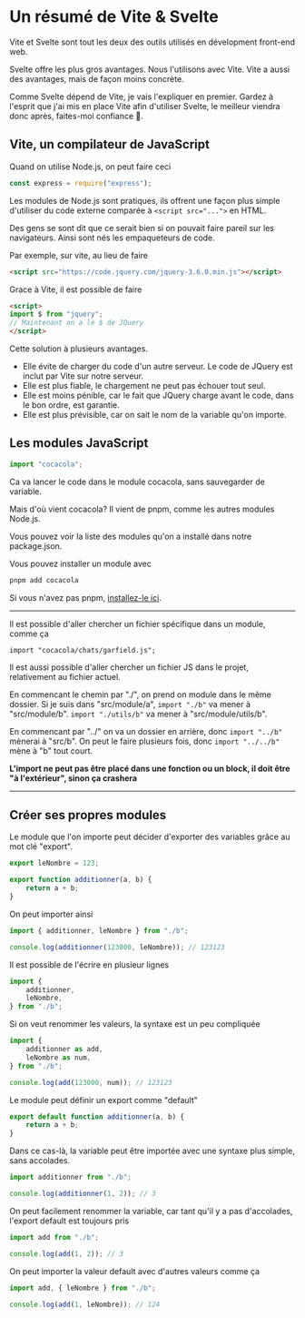 # Un résumé de Vite & Svelte

Vite et Svelte sont tout les deux des outils utilisés en dévelopment front-end web.

Svelte offre les plus gros avantages. Nous l'utilisons avec Vite. Vite a aussi des avantages, mais de façon moins concrète.

Comme Svelte dépend de Vite, je vais l'expliquer en premier. Gardez à l'esprit que j'ai mis en place Vite afin d'utiliser Svelte, le meilleur viendra donc après, faites-moi confiance 🙏.

## Vite, un compilateur de JavaScript

Quand on utilise Node.js, on peut faire ceci

```js
const express = require("express");
```

Les modules de Node.js sont pratiques, ils offrent une façon plus simple d'utiliser du code externe comparée à `<script src="...">` en HTML.

Des gens se sont dit que ce serait bien si on pouvait faire pareil sur les navigateurs. Ainsi sont nés les empaqueteurs de code.

Par exemple, sur vite, au lieu de faire

```html
<script src="https://code.jquery.com/jquery-3.6.0.min.js"></script>
```

Grace à Vite, il est possible de faire

```html
<script>
import $ from "jquery";
// Maintenant on a le $ de JQuery
</script>
```

Cette solution à plusieurs avantages.

- Elle évite de charger du code d'un autre serveur. Le code de JQuery est inclut par Vite sur notre serveur.
- Elle est plus fiable, le chargement ne peut pas échouer tout seul.
- Elle est moins pénible, car le fait que JQuery charge avant le code, dans le bon ordre, est garantie.
- Elle est plus prévisible, car on sait le nom de la variable qu'on importe.

## Les modules JavaScript

```js
import "cocacola";
```

Ca va lancer le code dans le module cocacola, sans sauvegarder de variable.

Mais d'où vient cocacola? Il vient de pnpm, comme les autres modules Node.js.

Vous pouvez voir la liste des modules qu'on a installé dans notre package.json.

Vous pouvez installer un module avec

```sh
pnpm add cocacola
```

Si vous n'avez pas pnpm, [installez-le ici](https://pnpm.js.org/installation).


-------------

Il est possible d'aller chercher un fichier spécifique dans un module, comme ça

```
import "cocacola/chats/garfield.js";
```

Il est aussi possible d'aller chercher un fichier JS dans le projet, relativement au fichier actuel.

En commencant le chemin par "./", on prend on module dans le même dossier. Si je suis dans "src/module/a", `import "./b"` va mener à "src/module/b". `import "./utils/b"` va mener à "src/module/utils/b".

En commencant par "../" on va un dossier en arrière, donc `import "../b"` mènerai à "src/b". On peut le faire plusieurs fois, donc `import "../../b"` mène à "b" tout court.

**L'import ne peut pas être placé dans une fonction ou un block, il doit être "à l'extérieur", sinon ça crashera**

------------

## Créer ses propres modules

Le module que l'on importe peut décider d'exporter des variables grâce au mot clé "export".

```js
export leNombre = 123;

export function additionner(a, b) {
    return a + b;
}
```

On peut importer ainsi

```js
import { additionner, leNombre } from "./b";

console.log(additionner(123000, leNombre)); // 123123
```

Il est possible de l'écrire en plusieur lignes

```js
import {
    additionner,
    leNombre,
} from "./b";
```

Si on veut renommer les valeurs, la syntaxe est un peu compliquée

```js
import {
    additionner as add,
    leNombre as num,
} from "./b";

console.log(add(123000, num)); // 123123
```

Le module peut définir un export comme "default"

```js
export default function additionner(a, b) {
    return a + b;
}
```

Dans ce cas-là, la variable peut être importée avec une syntaxe plus simple, sans accolades.

```js
import additionner from "./b";

console.log(additionner(1, 2)); // 3
```

On peut facilement renommer la variable, car tant qu'il y a pas d'accolades, l'export default est toujours pris

```js
import add from "./b";

console.log(add(1, 2)); // 3
```

On peut importer la valeur default avec d'autres valeurs comme ça

```js
import add, { leNombre } from "./b";

console.log(add(1, leNombre)); // 124
```
